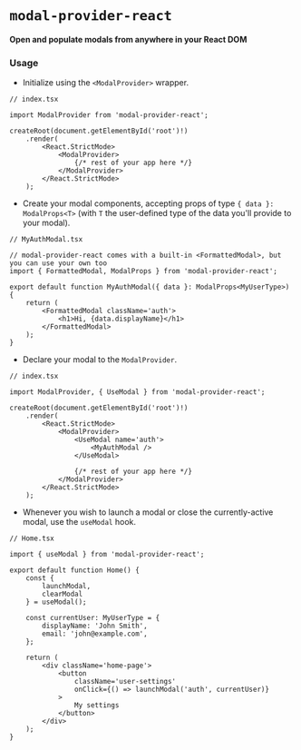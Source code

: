 # `modal-provider-react`
**Open and populate modals from anywhere in your React DOM**

### Usage

 - Initialize using the `<ModalProvider>` wrapper.

```tsx
// index.tsx

import ModalProvider from 'modal-provider-react';

createRoot(document.getElementById('root')!)
    .render(
        <React.StrictMode>
            <ModalProvider>
                {/* rest of your app here */}
            </ModalProvider>
        </React.StrictMode>
    );
```

 - Create your modal components, accepting props of type `{ data }: ModalProps<T>` (with `T` the user-defined type of the data you'll provide to your modal).
```tsx
// MyAuthModal.tsx

// modal-provider-react comes with a built-in <FormattedModal>, but you can use your own too
import { FormattedModal, ModalProps } from 'modal-provider-react';

export default function MyAuthModal({ data }: ModalProps<MyUserType>) {
    return (
        <FormattedModal className='auth'>
            <h1>Hi, {data.displayName}</h1>
        </FormattedModal>
    );
}
```

 - Declare your modal to the `ModalProvider`.

```tsx
// index.tsx

import ModalProvider, { UseModal } from 'modal-provider-react';

createRoot(document.getElementById('root')!)
    .render(
        <React.StrictMode>
            <ModalProvider>
                <UseModal name='auth'>
                    <MyAuthModal />
                </UseModal>
                
                {/* rest of your app here */}
            </ModalProvider>
        </React.StrictMode>
    );
```

 - Whenever you wish to launch a modal or close the currently-active modal, use the `useModal` hook.

```tsx
// Home.tsx

import { useModal } from 'modal-provider-react';

export default function Home() {
    const {
        launchModal,
        clearModal
    } = useModal();

    const currentUser: MyUserType = {
        displayName: 'John Smith',
        email: 'john@example.com',
    };

    return (
        <div className='home-page'>
            <button
                className='user-settings'
                onClick={() => launchModal('auth', currentUser)}
            >
                My settings
            </button>
        </div>
    );
}
```